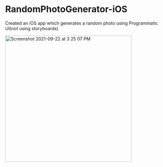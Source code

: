 # RandomPhotoGenerator-iOS
Created an iOS app which generates a random photo using Programmatic UI(not using storyboards)


<img width="403" alt="Screenshot 2021-09-22 at 3 25 07 PM" src="https://user-images.githubusercontent.com/29317939/134324462-09d984a1-410a-4806-a68a-fad75bdee24e.png">

